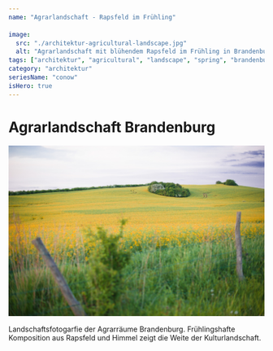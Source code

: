 ```yaml
---
name: "Agrarlandschaft - Rapsfeld im Frühling"

image:
  src: "./architektur-agricultural-landscape.jpg"
  alt: "Agrarlandschaft mit blühendem Rapsfeld im Frühling in Brandenburg"
tags: ["architektur", "agricultural", "landscape", "spring", "brandenburg"]
category: "architektur"
seriesName: "conow"
isHero: true
---
```


# Agrarlandschaft Brandenburg
![Agrarlandschaft Brandenburg](./architektur-agricultural-landscape.jpg)

Landschaftsfotogarfie der Agrarräume Brandenburg. Frühlingshafte Komposition aus Rapsfeld und Himmel zeigt die Weite der Kulturlandschaft.